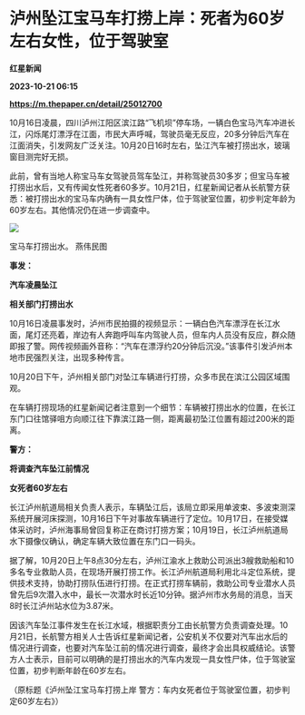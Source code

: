 # 泸州坠江宝马车打捞上岸：死者为60岁左右女性，位于驾驶室
**红星新闻**

**2023-10-21 06:15**

**https://m.thepaper.cn/detail/25012700**

10月16日凌晨，四川泸州江阳区滨江路“飞机坝”停车场，一辆白色宝马汽车冲进长江，闪烁尾灯漂浮在江面，市民大声呼喊，驾驶员毫无反应，20多分钟后汽车在江面消失，引发网友广泛关注。10月20日16时左右，坠江汽车被打捞出水，玻璃窗目测完好无损。

此前，曾有当地人称宝马车女驾驶员驾车坠江，并称驾驶员30多岁；但宝马车被打捞出水后，又有传闻女性死者60多岁。10月21日，红星新闻记者从长航警方获悉：被打捞出水的宝马车内确有一具女性尸体，位于驾驶室位置，初步判定年龄为60岁左右。其他情况仍在进一步调查中。

![](https://imagecloud.thepaper.cn/thepaper/image/275/59/944.jpg)

宝马车打捞出水。 燕伟民图

**事发：**

**汽车凌晨坠江**

**相关部门打捞出水**

10月16日凌晨事发时，泸州市民拍摄的视频显示：一辆白色汽车漂浮在长江水面，尾灯还亮着，岸边有人奔跑呼叫车内驾驶人员，但车内人员没有反应，群众随即报了警。网传视频画外音称：“汽车在漂浮约20分钟后沉没。”该事件引发泸州本地市民强烈关注，出现多种传言。

10月20日下午，泸州相关部门对坠江车辆进行打捞，众多市民在滨江公园区域围观。

在车辆打捞现场的红星新闻记者注意到一个细节：车辆被打捞出水的位置，在长江东门口往馆驿咀方向顺江往下靠滨江路一侧，距离最初坠江位置有超过200米的距离。

**警方：**

**将调查汽车坠江前情况**

**女死者60岁左右**

长江泸州航道局相关负责人表示，车辆坠江后，该局立即采用单波束、多波束测深系统开展河床探测，10月16日下午对事故车辆进行了定位。10月17日，在接受媒体采访时，泸州海事局曾回复称正在商讨打捞方案；10月19日，长江泸州航道局水下摄像仪确认，确定车辆大致位置在东门口一码头。

据了解，10月20日上午8点30分左右，泸州江渝水上救助公司派出3艘救助船和10多名专业救助人员，在现场开展打捞工作。长江泸州航道局利用北斗定位系统，提供技术支持，协助打捞队伍进行打捞。在正式打捞车辆前，救助公司专业潜水人员曾先后9次潜入水中，最长一次潜水时长近10分钟。据泸州市水务局的消息，当天8时长江泸州站水位为3.87米。

因该汽车坠江事件发生在长江水域，根据职责分工由长航警方负责调查处理。10月21日，长航警方相关人士告诉红星新闻记者，公安机关不仅要对汽车出水后的情况进行调查，也要对汽车坠江前的情况进行调查，最终才会出具权威结论。该警方人士表示，目前可以明确的是打捞出水的汽车内发现一具女性尸体，位于驾驶室位置，初步判断年龄在60岁左右。

（原标题《泸州坠江宝马车打捞上岸 警方：车内女死者位于驾驶室位置，初步判定60岁左右》）